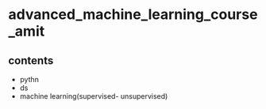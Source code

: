 # advanced_machine_learning_course_amit
## contents
- pythn
- ds
- machine learning(supervised- unsupervised)